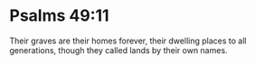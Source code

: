 # Psalms 49:11

Their graves are their homes forever, their dwelling places to all generations, though they called lands by their own names.
